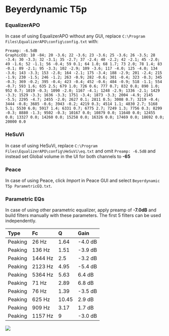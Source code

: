 # Beyerdynamic T5p

### EqualizerAPO
In case of using EqualizerAPO without any GUI, replace `C:\Program Files\EqualizerAPO\config\config.txt`
with:
```
Preamp: -6.5dB
GraphicEQ: 10 -84; 20 -3.6; 22 -3.6; 23 -3.6; 25 -3.6; 26 -3.5; 28 -3.4; 30 -3.3; 32 -3.1; 35 -2.7; 37 -2.4; 40 -2.2; 42 -2.1; 45 -2.0; 49 -1.6; 52 -1.1; 56 -0.4; 59 0.1; 64 1.0; 68 1.7; 73 2.0; 78 1.4; 83 -0.1; 89 -2.1; 95 -3.3; 102 -2.9; 109 -3.6; 117 -4.0; 125 -4.0; 134 -3.6; 143 -3.3; 153 -2.8; 164 -2.1; 175 -3.4; 188 -2.9; 201 -2.4; 215 -1.9; 230 -1.5; 246 -1.2; 263 -0.9; 282 -0.6; 301 -0.4; 323 -0.3; 345 -0.3; 369 -0.2; 395 -0.4; 423 -0.4; 452 -0.6; 484 -0.9; 518 -1.1; 554 -0.7; 593 1.6; 635 2.5; 679 1.0; 726 0.6; 777 0.7; 832 0.8; 890 1.0; 952 0.7; 1019 -0.3; 1090 -2.0; 1167 -4.1; 1248 -2.9; 1336 -2.1; 1429 -3.3; 1529 -3.3; 1636 -3.3; 1751 -3.4; 1873 -3.3; 2004 -4.9; 2145 -5.5; 2295 -4.7; 2455 -2.0; 2627 0.1; 2811 0.5; 3008 0.7; 3219 -0.4; 3444 -0.8; 3685 -0.6; 3943 -0.2; 4219 0.3; 4514 1.1; 4830 2.7; 5168 5.1; 5530 6.0; 5917 1.4; 6331 0.7; 6775 2.7; 7249 1.3; 7756 0.3; 8299 -0.3; 8880 -1.3; 9502 -0.3; 10167 0.0; 10879 0.0; 11640 0.0; 12455 0.0; 13327 0.0; 14260 0.0; 15258 0.0; 16326 0.0; 17469 0.0; 18692 0.0; 20000 0.0
```

### HeSuVi
In case of using HeSuVi, replace `C:\Program Files\EqualizerAPO\config\HeSuVi\eq.txt` and omit `Preamp:
-6.5dB` and instead set Global volume in the UI for both channels to **-65**

### Peace
In case of using Peace, click *Import* in Peace GUI and select `Beyerdynamic T5p ParametricEQ.txt`.

### Parametric EQs
In case of using other parametric equalizer, apply preamp of **-7.0dB** and build filters manually with
these parameters. The first 5 filters can be used independently.

| Type    | Fc      |     Q | Gain    |
|:--------|:--------|:------|:--------|
| Peaking | 26 Hz   |  1.64 | -4.0 dB |
| Peaking | 136 Hz  |  1.51 | -3.9 dB |
| Peaking | 1444 Hz |  2.5  | -3.2 dB |
| Peaking | 2123 Hz |  4.95 | -5.4 dB |
| Peaking | 5364 Hz |  5.63 | 6.4 dB  |
| Peaking | 71 Hz   |  2.89 | 6.8 dB  |
| Peaking | 76 Hz   |  1.39 | -3.5 dB |
| Peaking | 625 Hz  | 10.45 | 2.9 dB  |
| Peaking | 909 Hz  |  3.17 | 1.7 dB  |
| Peaking | 1157 Hz |  9    | -3.0 dB |

![](https://raw.githubusercontent.com/jaakkopasanen/AutoEq/master/results/headphonecom/sbaf-serious/Beyerdynamic%20T5p/Beyerdynamic%20T5p.png)